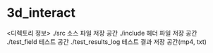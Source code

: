 # 3d_interact

<디렉토리 정보>
./src 소스 파일 저장 공간
./include 헤더 파일 저장 공간
./test_field 테스트 공간
./test_results_log 테스트 결과 저장 공간(mp4, txt)
